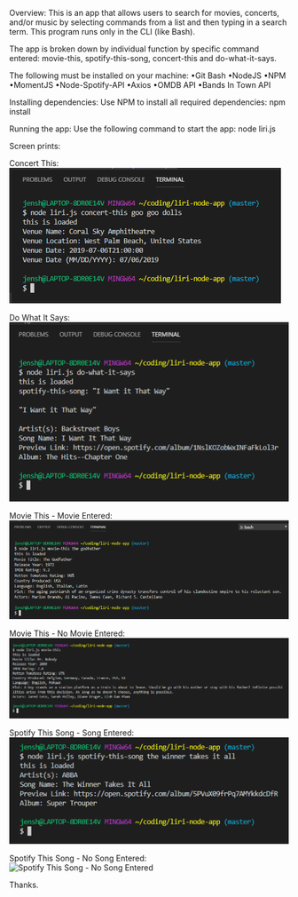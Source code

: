 <!-- [Google](http://www.google.com/)
![Test Image - JPG](./images/test.JPG)
![Test Image - PNG](./images/test.PNG) -->

Overview:
This is an app that allows users to search for movies, concerts, and/or music by selecting commands from a list and then typing in a search term. This program runs only in the CLI (like Bash).

The app is broken down by individual function by specific command entered: movie-this, spotify-this-song, concert-this and do-what-it-says.  

The following must be installed on your machine:
•Git Bash
•NodeJS
•NPM
•MomentJS
•Node-Spotify-API
•Axios
•OMDB API
•Bands In Town API

Installing dependencies:
Use NPM to install all required dependencies:
npm install

Running the app: 
Use the following command to start the app:  node liri.js

Screen prints:

Concert This: 
![Concert This](./images/concert-this.PNG)

Do What It Says: 
![Do What It Says](./images/do-what-it-says.PNG)

Movie This - Movie Entered:
![Movie This - Movie Entered](./images/movie-this-with-movie.PNG)

Movie This - No Movie Entered: 
![Movie This - No Movie Entered](./images/movie-this-with-no-movie.PNG)

Spotify This Song - Song Entered:
 ![Spotify This Song - Song Entered](./images/spotify-this-song-with-song.PNG)

Spotify This Song - No Song Entered:
![Spotify This Song - No Song Entered](./images/spotify-this-song-no-song.PNG)

Thanks.
